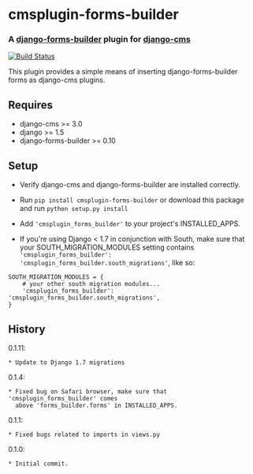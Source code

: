 # cmsplugin-forms-builder


### A [django-forms-builder](https://github.com/stephenmcd/django-forms-builder) plugin for [django-cms](https://github.com/divio/django-cms)

[![Build Status](https://travis-ci.org/nimbis/cmsplugin-forms-builder.svg?branch=master)](https://travis-ci.org/nimbis/cmsplugin-forms-builder)

This plugin provides a simple means of inserting django-forms-builder forms
as django-cms plugins.


## Requires

* django-cms >= 3.0
* django >= 1.5
* django-forms-builder >= 0.10


## Setup

* Verify django-cms and django-forms-builder are installed correctly.

* Run `pip install cmsplugin-forms-builder` or download this package and run `python setup.py install`

* Add `'cmsplugin_forms_builder'` to your project's INSTALLED_APPS.

* If you're using Django < 1.7 in conjunction with South, make sure that your SOUTH_MIGRATION_MODULES setting contains `'cmsplugin_forms_builder': 'cmsplugin_forms_builder.south_migrations'`, like so:

```
SOUTH_MIGRATION_MODULES = {
    # your other south migration modules...
    'cmsplugin_forms_builder': 'cmsplugin_forms_builder.south_migrations',
}
```

## History

0.1.11:

    * Update to Django 1.7 migrations

0.1.4:

	* Fixed bug on Safari browser, make sure that 'cmsplugin_forms_builder' comes
	  above 'forms_builder.forms' in INSTALLED_APPS.

0.1.1:

    * Fixed bugs related to imports in views.py

0.1.0:

    * Initial commit.
